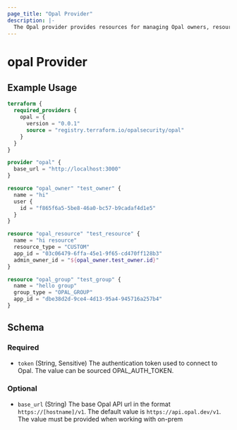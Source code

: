```yaml
---
page_title: "Opal Provider"
description: |-
  The Opal provider provides resources for managing Opal owners, resources, and groups.
---
```


# opal Provider

## Example Usage

```terraform
terraform {
  required_providers {
    opal = {
      version = "0.0.1"
      source = "registry.terraform.io/opalsecurity/opal"
    }
  }
}

provider "opal" {
  base_url = "http://localhost:3000"
}

resource "opal_owner" "test_owner" {
  name = "hi"
  user {
    id = "f865f6a5-5be8-46a0-bc57-b9cadaf4d1e5"
  }
}

resource "opal_resource" "test_resource" {
  name = "hi resource"
  resource_type = "CUSTOM"
  app_id = "03c06479-6ffa-45e1-9f65-cd470ff128b3"
  admin_owner_id = "${opal_owner.test_owner.id}"
}

resource "opal_group" "test_group" {
  name = "hello group"
  group_type = "OPAL_GROUP"
  app_id = "dbe38d2d-9ce4-4d13-95a4-945716a257b4"
}
```

<!-- schema generated by tfplugindocs -->
## Schema

### Required

- `token` (String, Sensitive) The authentication token used to connect to Opal. The value can be sourced OPAL_AUTH_TOKEN.

### Optional

- `base_url` (String) The base Opal API url in the format `https://[hostname]/v1`. The default value is `https://api.opal.dev/v1`. The value must be provided when working with on-prem
